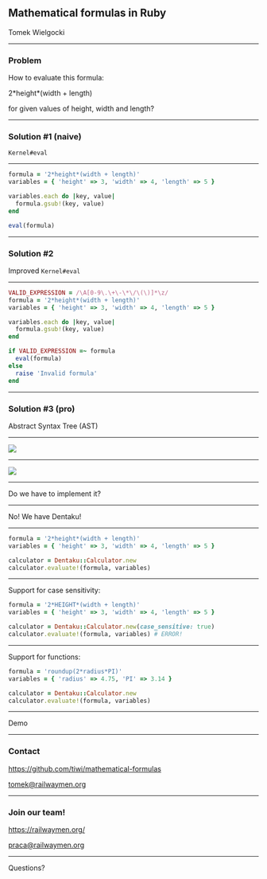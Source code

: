 ## Mathematical formulas in Ruby

Tomek Wielgocki

---

### Problem

How to evaluate this formula:
<p class="formula">2*height*(width + length)</p>
for given values of <span class="formula">height</span>, <span class="formula">width</span> and <span class="formula">length</span>?

---

### Solution #1 (naive)

`Kernel#eval`

---

```ruby
formula = '2*height*(width + length)'
variables = { 'height' => 3, 'width' => 4, 'length' => 5 }

variables.each do |key, value|
  formula.gsub!(key, value)
end

eval(formula)
```

---

### Solution #2

Improved `Kernel#eval`

---

```ruby
VALID_EXPRESSION = /\A[0-9\.\+\-\*\/\(\)]*\z/
formula = '2*height*(width + length)'
variables = { 'height' => 3, 'width' => 4, 'length' => 5 }

variables.each do |key, value|
  formula.gsub!(key, value)
end

if VALID_EXPRESSION =~ formula
  eval(formula)
else
  raise 'Invalid formula'
end
```

---

### Solution #3 (pro)

Abstract Syntax Tree (AST)

---

![](../images/analysis-02.png)

---

![](../images/ast-01.png)

---

Do we have to implement it?

---

No! We have Dentaku!

---

```ruby
formula = '2*height*(width + length)'
variables = { 'height' => 3, 'width' => 4, 'length' => 5 }

calculator = Dentaku::Calculator.new
calculator.evaluate!(formula, variables)
```

---

Support for case sensitivity:
```ruby
formula = '2*HEIGHT*(width + length)'
variables = { 'height' => 3, 'width' => 4, 'length' => 5 }

calculator = Dentaku::Calculator.new(case_sensitive: true)
calculator.evaluate!(formula, variables) # ERROR!
```

---

Support for functions:
```ruby
formula = 'roundup(2*radius*PI)'
variables = { 'radius' => 4.75, 'PI' => 3.14 }

calculator = Dentaku::Calculator.new
calculator.evaluate!(formula, variables)
```

---

Demo

---

### Contact

https://github.com/tiwi/mathematical-formulas

tomek@railwaymen.org

---

### Join our team!

https://railwaymen.org/

praca@railwaymen.org

---

Questions?